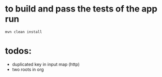 # to build and pass the tests of the app run
```mvn clean install```
  
# todos:
* duplicated key in input map (http)
* two roots in org